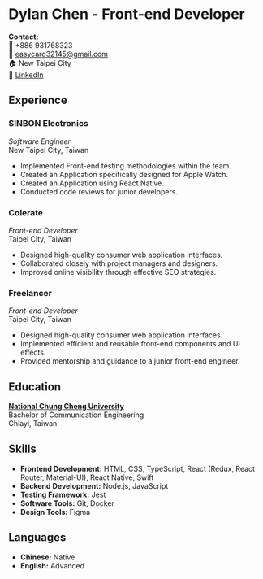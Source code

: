 # Dylan Chen - Front-end Developer

**Contact:**  
📱 +886 931768323  
📧 easycard32145@gmail.com  
🏠 New Taipei City  
🔗 [LinkedIn](https://www.linkedin.com/in/dylan-chen-92366b1b0/)  

## Experience

### SINBON Electronics
*Software Engineer*  
New Taipei City, Taiwan

- Implemented Front-end testing methodologies within the team.
- Created an Application specifically designed for Apple Watch.
- Created an Application using React Native.
- Conducted code reviews for junior developers.

### Colerate
*Front-end Developer*  
Taipei City, Taiwan

- Designed high-quality consumer web application interfaces.
- Collaborated closely with project managers and designers.
- Improved online visibility through effective SEO strategies.

### Freelancer
*Front-end Developer*  
Taipei City, Taiwan

- Designed high-quality consumer web application interfaces.
- Implemented efficient and reusable front-end components and UI effects.
- Provided mentorship and guidance to a junior front-end engineer.

## Education

[**National Chung Cheng University**](https://www.ccu.edu.tw/)  
Bachelor of Communication Engineering  
Chiayi, Taiwan

## Skills

- **Frontend Development:** HTML, CSS, TypeScript, React (Redux, React Router, Material-UI), React Native, Swift
- **Backend Development:** Node.js, JavaScript
- **Testing Framework:** Jest
- **Software Tools:** Git, Docker
- **Design Tools:** Figma

## Languages

- **Chinese:** Native
- **English:** Advanced
